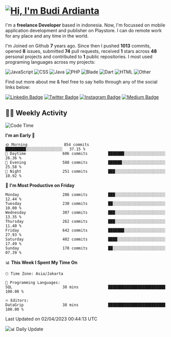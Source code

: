 # [![Hi, I'm Budi Ardianta](https://readme-typing-svg.herokuapp.com?size=24&vCenter=true&lines=%F0%9F%91%8B+Hi%2C+I'm+Budi+Ardianta+;%F0%9F%92%BB+Android+And+Web+Developer+)](https://git.io/typing-svg)

I'm a **freelance Developer** based in indonesia. Now, I'm focussed on mobile application development and publisher on Playstore. I can do remote work for any place and any time in the world.

I'm Joined on Github **7** years ago. Since then I pushed **1013** commits, opened **8** issues, submitted **74** pull requests, received **1** stars across **48** personal projects and contributed to **1** public repositories.
I most used programing languages across my projects:

![JavaScript](https://img.shields.io/badge/-JavaScript-%23f1e05a?style=flat&logo=JavaScript&logoColor=white)
![CSS](https://img.shields.io/badge/-CSS-%23563d7c?style=flat&logo=CSS&logoColor=white)
![Java](https://img.shields.io/badge/-Java-%23b07219?style=flat&logo=Java&logoColor=white)
![PHP](https://img.shields.io/badge/-PHP-%234F5D95?style=flat&logo=PHP&logoColor=white)
![Blade](https://img.shields.io/badge/-Blade-%23f7523f?style=flat&logo=Blade&logoColor=white)
![Dart](https://img.shields.io/badge/-Dart-%2300B4AB?style=flat&logo=Dart&logoColor=white)
![HTML](https://img.shields.io/badge/-HTML-%23e34c26?style=flat&logo=HTML&logoColor=white)
![Other](https://img.shields.io/badge/-Other-%23ededed?style=flat&logo=Other&logoColor=white)

Find out more about me & feel free to say hello through any of the social links below:

[![Linkedin Badge](https://img.shields.io/badge/-budiardianata-blue?style=flat&logo=Linkedin&logoColor=white&link=https://www.linkedin.com/in/budiardianata/)](https://www.linkedin.com/in/budiardianata/)
[![Twitter Badge](https://img.shields.io/badge/-budiardianata-%231DA1F2.svg?style=flat&logo=twitter&logoColor=white&link=https://www.twitter.com/budiardianata)](https://www.linkedin.com/in/budiardianata/)
[![Instagram Badge](https://img.shields.io/badge/-budiardianata-purple?style=flat&logo=instagram&logoColor=white&link=https://instagram.com/budiardianata/)](https://instagram.com/budiardianata)
[![Medium Badge](https://img.shields.io/badge/-@budiardianata-%2312100E.svg?style=flat&logo=Medium&logoColor=white&link=https://medium.com/@budiardianata/)](https://medium.com/@budiardianata)

## 👨‍💻 Weekly Activity
<!--START_SECTION:waka-->
![Code Time](http://img.shields.io/badge/Code%20Time-1%2C637%20hrs%2034%20mins-blue)

**I'm an Early 🐤** 

```text
🌞 Morning                854 commits         █████████░░░░░░░░░░░░░░░░   37.15 % 
🌆 Daytime                606 commits         ███████░░░░░░░░░░░░░░░░░░   26.36 % 
🌃 Evening                588 commits         ██████░░░░░░░░░░░░░░░░░░░   25.58 % 
🌙 Night                  251 commits         ███░░░░░░░░░░░░░░░░░░░░░░   10.92 % 
```
📅 **I'm Most Productive on Friday** 

```text
Monday                   286 commits         ███░░░░░░░░░░░░░░░░░░░░░░   12.44 % 
Tuesday                  230 commits         ██░░░░░░░░░░░░░░░░░░░░░░░   10.00 % 
Wednesday                307 commits         ███░░░░░░░░░░░░░░░░░░░░░░   13.35 % 
Thursday                 262 commits         ███░░░░░░░░░░░░░░░░░░░░░░   11.40 % 
Friday                   642 commits         ███████░░░░░░░░░░░░░░░░░░   27.93 % 
Saturday                 402 commits         ████░░░░░░░░░░░░░░░░░░░░░   17.49 % 
Sunday                   170 commits         ██░░░░░░░░░░░░░░░░░░░░░░░   07.39 % 
```


📊 **This Week I Spent My Time On** 

```text
🕑︎ Time Zone: Asia/Jakarta

💬 Programming Languages: 
SQL                      38 mins             █████████████████████████   100.00 % 

🔥 Editors: 
DataGrip                 38 mins             █████████████████████████   100.00 % 
```


 Last Updated on 02/04/2023 00:44:13 UTC
<!--END_SECTION:waka-->

![📊 Daily Update](https://github.com/budiardianata/budiardianata/actions/workflows/update-activity.yml/badge.svg)
